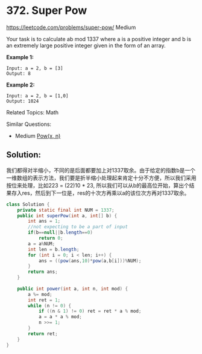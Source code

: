 # 372. Super Pow
<https://leetcode.com/problems/super-pow/>
Medium

Your task is to calculate ab mod 1337 where a is a positive integer and b is an extremely large positive integer given in the form of an array.

**Example 1:**

    Input: a = 2, b = [3]
    Output: 8

**Example 2:**

    Input: a = 2, b = [1,0]
    Output: 1024

Related Topics: Math

Similar Questions: 
* Medium [Pow(x, n)](https://leetcode.com/problems/powx-n/)


## Solution: 
我们都得对半缩小，不同的是后面都要加上对1337取余。由于给定的指数b是一个一维数组的表示方法，我们要是折半缩小处理起来肯定十分不方便，所以我们采用按位来处理，比如223 = (22)10 * 23, 所以我们可以从b的最高位开始，算出个结果存入res，然后到下一位是，res的十次方再乘以a的该位次方再对1337取余。

```java
class Solution {
    private static final int NUM = 1337;
    public int superPow(int a, int[] b) {
        int ans = 1;
        //not expecting to be a part of input
        if(b==null||b.length==0)
            return 0;
        a = a%NUM;
        int len = b.length;
        for (int i = 0; i < len; i++) {
            ans = ((pow(ans,10)*pow(a,b[i]))%NUM);
        }
        return ans;
    }
    
    public int power(int a, int n, int mod) {
        a %= mod;
        int ret = 1;
        while (n != 0) {
            if ((n & 1) != 0) ret = ret * a % mod;
            a = a * a % mod;
            n >>= 1;
        }
        return ret;
    }
}
```